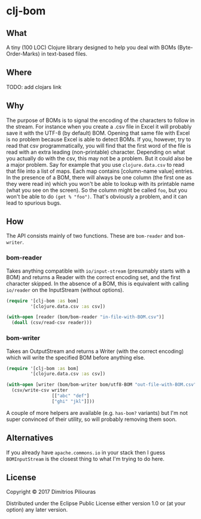# clj-bom



## What

A tiny (100 LOC) Clojure library designed to help you deal with BOMs (Byte-Order-Marks) in text-based files.

## Where 

TODO: add clojars link

## Why 

The purpose of BOMs is to signal the encoding of the characters to follow in the stream. For instance when you create a .csv file in Excel it will probably save it with the UTF-8 (by default) BOM. Opening that same file with Excel is no problem because Excel is able to detect BOMs. If you, however, try to read that csv programmatically, you will find that the first word of the file is read with an extra leading (non-printable) character. Depending on what you actually do with the csv, this may not be a problem. But it could also be a major problem. Say for example that you use `clojure.data.csv` to read that file into a list of maps. Each map contains [column-name value] entries. In the presence of a BOM, there will always be one column (the first one as they were read in) which you won't be able to lookup with its printable name (what you see on the screen). So the column might be called `foo`, but you won't be able to do `(get % "foo")`. That's obviously a problem, and it can lead to spurious bugs.


## How

The API consists mainly of two functions. These are `bom-reader` and `bom-writer`.

### bom-reader

Takes anything compatible with `io/input-stream` (presumably starts with a BOM) and returns a Reader with the correct encoding set, and the first character skipped. In the absence of a BOM, this is equivalent with calling `io/reader` on the InputStream (without options).

```clj
(require '[clj-bom :as bom] 
         '[clojure.data.csv :as csv])

(with-open [reader (bom/bom-reader "in-file-with-BOM.csv")]
  (doall (csv/read-csv reader)))
```


### bom-writer
 
Takes an OutputStream and returns a Writer (with the correct encoding) which will write the specified BOM before anything else.

```clj
(require '[clj-bom :as bom]
         '[clojure.data.csv :as csv])

(with-open [writer (bom/bom-writer bom/utf8-BOM "out-file-with-BOM.csv")]
  (csv/write-csv writer
                 [["abc" "def"]
                 ["ghi" "jkl"]]))
```

A couple of more helpers are available (e.g. `has-bom?` variants) but I'm not super convinced of their utility, so will probably removing them soon.


## Alternatives 
If you already have `apache.commons.io` in your stack then I guess `BOMInputStream` is the closest thing to what I'm trying to do here. 

## License

Copyright © 2017 Dimitrios Piliouras

Distributed under the Eclipse Public License either version 1.0 or (at
your option) any later version.
